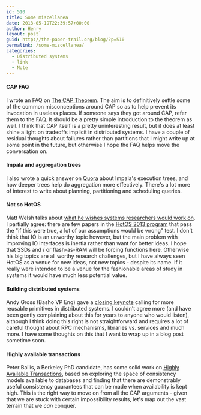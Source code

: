 ```yaml
---
id: 510
title: Some miscellanea
date: 2013-05-19T22:39:57+00:00
author: Henry
layout: post
guid: http://the-paper-trail.org/blog/?p=510
permalink: /some-miscellanea/
categories:
  - Distributed systems
  - link
  - Note
---
```

#### CAP FAQ

I wrote an FAQ on [The CAP Theorem](http://henryr.github.io/cap-faq/)</strong>. The aim is to definitively settle some of the common misconceptions around CAP so as to help prevent its invocation in useless places. If someone says they got around CAP, refer them to the FAQ. It should be a pretty simple introduction to the theorem as well. I think that CAP itself is a pretty uninteresting result, but it does at least shine a light on tradeoffs implicit in distributed systems. I have a couple of residual thoughts about failures rather than partitions that I might write up at some point in the future, but otherwise I hope the FAQ helps move the conversation on.

#### Impala and aggregation trees

I also wrote a quick answer on [Quora](http://qr.ae/pyS1G) about Impala's execution trees, and how deeper trees help do aggregation more effectively. There's a lot more of interest to write about planning, partitioning and scheduling queries.

#### Not so HotOS

Matt Welsh talks about [what he wishes systems researchers would work on](http://matt-welsh.blogspot.com/2013/05/what-i-wish-systems-researchers-would.html). I partially agree: there are few papers in the [HotOS 2013 program](https://www.usenix.org/conference/hotos13/tech-schedule/technical-sessions) that pass the "if this were true, a lot of our assumptions would be wrong" test. I don't think that IO is an unworthy topic however, but the main problem with improving IO interfaces is inertia rather than want for better ideas. I hope that SSDs and / or flash-as-RAM will be forcing functions here. Otherwise his big topics are all worthy research challenges, but I have always seen HotOS as a venue for new ideas, not new topics - despite its name. If it really were intended to be a venue for the fashionable areas of study in systems it would have much less potential value.

#### Building distributed systems

Andy Gross (Basho VP Eng) gave a [closing keynote](https://speakerdeck.com/argv0/lessons-learned-and-questions-raised-from-building-distributed-systems) calling for more reusable primitives in distributed systems. I couldn't agree more (and have been gently complaining about this for years to anyone who would listen), although I think doing this right is not straightforward and requires a lot of careful thought about RPC mechanisms, libraries vs. services and much more. I have some thoughts on this that I want to wrap up in a blog post sometime soon.

#### Highly available transactions

Peter Bailis, a Berkeley PhD candidate, has some solid work on [Highly Available Transactions](http://www.bailis.org/blog/when-is-acid-acid-rarely/), based on exploring the space of consistency models available to databases and finding that there are demonstrably useful consistency guarantees that can be made when availability is kept high. This is the right way to move on from all the CAP arguments - given that we are stuck with certain impossibility results, let's map out the vast terrain that we _can_ conquer.
